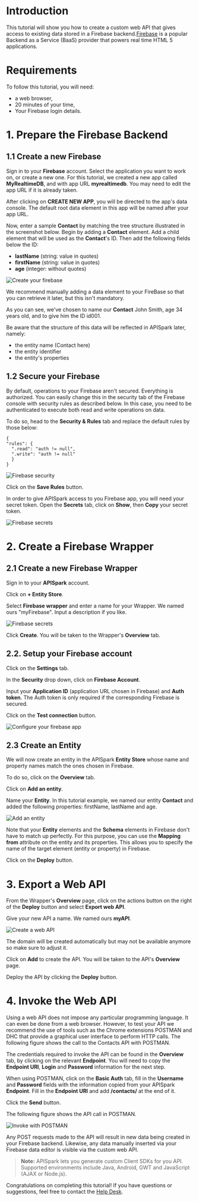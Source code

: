 # Introduction

This tutorial will show you how to create a custom web API that gives access to existing data stored in a Firebase backend.[Firebase](https://www.firebase.com) is a popular Backend as a Service (BaaS) provider that powers real time HTML 5 applications.

# Requirements

To follow this tutorial, you will need:

*   a web browser,
*   20 minutes of your time,
*   Your Firebase login details.

# 1. Prepare the Firebase Backend

## 1.1 Create a new Firebase

Sign in to your **Firebase** account. Select the application you want to work on, or create a new one. For this tutorial, we created a new app called **MyRealtimeDB**, and with app URL **myrealtimedb**. You may need to edit the app URL if it is already taken.

After clicking on **CREATE NEW APP**, you will be directed to the app's data console. The default root data element in this app will be named after your app URL.

Now, enter a sample **Contact** by matching the tree structure illustrated in the screenshot below. Begin by adding a **Contact** element. Add a child element that will be used as the **Contact**'s ID. Then add the following fields below the ID:
*   **lastName** (string: value in quotes)
*   **firstName** (string: value in quotes)
*   **age** (integer: without quotes)

![Create your firebase](images/create-firebase-struct.png "Create your firebase")

We recommend manually adding a data element to your FireBase so that you can retrieve it later, but this isn't mandatory.

As you can see, we've chosen to name our **Contact** John Smith, age 34 years old, and to give him the ID id001.

Be aware that the structure of this data will be reflected in APISpark later, namely:

*   the entity name (Contact here)
*   the entity identifier
*   the entity's properties

## 1.2 Secure your Firebase

By default, operations to your Firebase aren't secured. Everything is authorized. You can easily change this in the security tab of the Firebase console with security rules as described below. In this case, you need to be authenticated to execute both read and write operations on data.

To do so, head to the **Security & Rules** tab and replace the default rules by those below:


    {
    "rules": {
      ".read": "auth != null",
      ".write": "auth != null"
      }
    }

![Firebase security](images/firebase-security.png "Firebase security")

Click on the **Save Rules** button.

In order to give APISpark access to you Firebase app, you will need your secret token. Open the **Secrets** tab, click on **Show**, then **Copy** your secret token.

![Firebase secrets](images/firebase-secrets.png "Firebase secrets")

# 2. Create a Firebase Wrapper

## 2.1 Create a new Firebase Wrapper

Sign in to your **APISpark** account.

Click on **+ Entity Store**.

Select **Firebase wrapper** and enter a name for your Wrapper. We named ours "myFirebase". Input a description if you like.

![Firebase secrets](images/create-firebase-wrapper.png "Firebase secrets")

Click **Create**. You will be taken to the Wrapper's **Overview** tab.

## 2.2. Setup your Firebase account

Click on the **Settings** tab.

In the **Security** drop down, click on **Firebase Account**.

Input your **Application ID** (application URL chosen in Firebase) and **Auth token**. The Auth token is only required if the corresponding Firebase is secured.

Click on the **Test connection** button.

![Configure your firebase app](images/configure-firebase-app.png "Configure your firebase app")

## 2.3 Create an Entity

We will now create an entity in the APISpark **Entity Store** whose name and property names match the ones chosen in Firebase.

To do so, click on the **Overview** tab.

Click on **Add an entity**.

Name your **Entity**. In this tutorial example, we named our entity **Contact** and added the following properties: firstName, lastName and age.

![Add an entity](images/add-parse-entity.png "Add an entity")

Note that your **Entity** elements and the **Schema** elements in Firebase don't have to match up perfectly. For this purpose, you can use the **Mapping from** attribute on the entity and its properties. This allows you to specify the name of the target element (entity or property) in Firebase.

Click on the **Deploy** button.

# 3. Export a Web API

From the Wrapper's **Overview** page, click on the actions button on the right of the **Deploy** button and select **Export web API**.

Give your new API a name. We named ours **myAPI**.

![Create a web API](images/domain-name-unavailable.jpg "Create a web API")

The domain will be created automatically but may not be available anymore so make sure to adjust it.

Click on **Add** to create the API. You will be taken to the API's **Overview** page.

Deploy the API by clicking the **Deploy** button.

# 4. Invoke the Web API

Using a web API does not impose any particular programming language. It can even be done from a web browser. However, to test your API we recommend the use of tools such as the Chrome extensions POSTMAN and DHC that provide a graphical user interface to perform HTTP calls.
The following figure shows the call to the Contacts API with POSTMAN.

The credentials required to invoke the API can be found in the **Overview** tab, by clicking on the relevant **Endpoint**. You will need to copy the **Endpoint URI**, **Login** and **Password** information for the next step.

When using POSTMAN, click on the **Basic Auth** tab, fill in the **Username** and **Password** fields with the information copied from your APISpark **Endpoint**. Fill in the **Endpoint URI** and add **/contacts/** at the end of it.

Click the **Send** button.

The following figure shows the API call in POSTMAN.

![Invoke with POSTMAN](images/postman-gsheet.jpg "Invoke with POSTMAN")

Any POST requests made to the API will result in new data being created in your Firebase backend. Likewise, any data manually inserted via your Firebase data editor is visible via the custom web API.

>**Note:** APISpark lets you generate custom Client SDKs for you API. Supported environments include Java, Android, GWT and JavaScript (AJAX or Node.js).

Congratulations on completing this tutorial! If you have questions or suggestions, feel free to contact the [Help Desk](http://support.apispark.com/).
